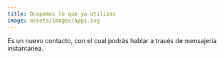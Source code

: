 ```yaml
---
title: Ocupamos lo que ya utilizas
image: assets/images/apps.svg
---
```

Es un nuevo contacto, con el cual podrás hablar a través de mensajería instantanea.
